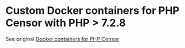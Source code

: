 # Custom Docker containers for PHP Censor with PHP > 7.2.8

See original [Docker containers for PHP Censor](https://hub.docker.com/u/phpcensor/)
